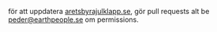 
för att uppdatera [aretsbyrajulklapp.se](http://www.aretsbyrajulklapp.se/), gör pull requests alt be peder@earthpeople.se om permissions.
